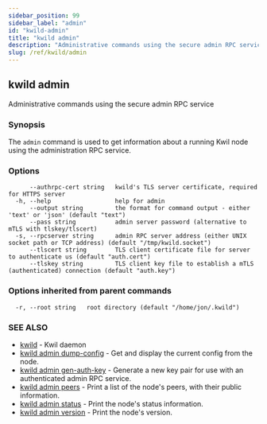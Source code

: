 ```yaml
---
sidebar_position: 99
sidebar_label: "admin"
id: "kwild-admin"
title: "kwild admin"
description: "Administrative commands using the secure admin RPC service"
slug: /ref/kwild/admin
---
```


## kwild admin

Administrative commands using the secure admin RPC service

### Synopsis

The `admin` command is used to get information about a running Kwil node using the administration RPC service.

### Options

```
      --authrpc-cert string   kwild's TLS server certificate, required for HTTPS server
  -h, --help                  help for admin
      --output string         the format for command output - either 'text' or 'json' (default "text")
      --pass string           admin server password (alternative to mTLS with tlskey/tlscert)
  -s, --rpcserver string      admin RPC server address (either UNIX socket path or TCP address) (default "/tmp/kwild.socket")
      --tlscert string        TLS client certificate file for server to authenticate us (default "auth.cert")
      --tlskey string         TLS client key file to establish a mTLS (authenticated) connection (default "auth.key")
```

### Options inherited from parent commands

```
  -r, --root string   root directory (default "/home/jon/.kwild")
```

### SEE ALSO

* [kwild](/docs/ref/kwild)	 - Kwil daemon
* [kwild admin dump-config](/docs/ref/kwild/admin/dump-config)	 - Get and display the current config from the node.
* [kwild admin gen-auth-key](/docs/ref/kwild/admin/gen-auth-key)	 - Generate a new key pair for use with an authenticated admin RPC service.
* [kwild admin peers](/docs/ref/kwild/admin/peers)	 - Print a list of the node's peers, with their public information.
* [kwild admin status](/docs/ref/kwild/admin/status)	 - Print the node's status information.
* [kwild admin version](/docs/ref/kwild/admin/version)	 - Print the node's version.


